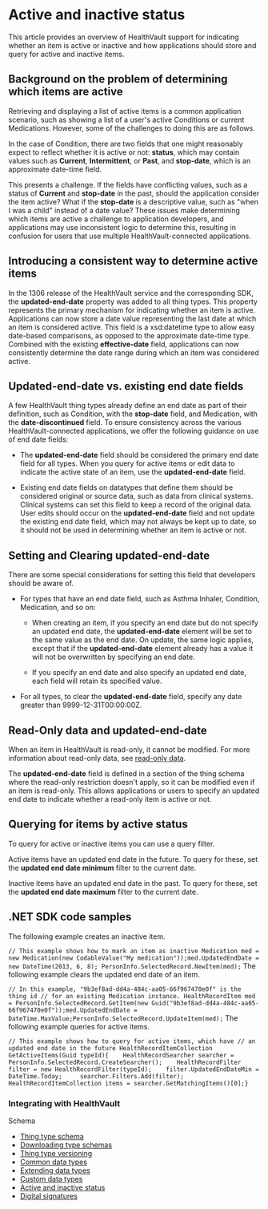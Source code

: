 Active and inactive status
==========================

This article provides an overview of HealthVault support for indicating whether an item is active or inactive and how applications should store and query for active and inactive items.

Background on the problem of determining which items are active
---------------------------------------------------------------

Retrieving and displaying a list of active items is a common application scenario, such as showing a list of a user's active Conditions or current Medications. However, some of the challenges to doing this are as follows.

In the case of Condition, there are two fields that one might reasonably expect to reflect whether it is active or not: **status**, which may contain values such as **Current**, **Intermittent**, or **Past**, and **stop-date**, which is an approximate date-time field.

This presents a challenge. If the fields have conflicting values, such as a status of **Current** and **stop-date** in the past, should the application consider the item active? What if the **stop-date** is a descriptive value, such as "when I was a child" instead of a date value? These issues make determining which items are active a challenge to application developers, and applications may use inconsistent logic to determine this, resulting in confusion for users that use multiple HealthVault-connected applications.

Introducing a consistent way to determine active items
------------------------------------------------------

In the 1306 release of the HealthVault service and the corresponding SDK, the **updated-end-date** property was added to all thing types. This property represents the primary mechanism for indicating whether an item is active. Applications can now store a date value representing the last date at which an item is considered active. This field is a xsd:datetime type to allow easy date-based comparisons, as opposed to the approximate date-time type. Combined with the existing **effective-date** field, applications can now consistently determine the date range during which an item was considered active.

Updated-end-date vs. existing end date fields
---------------------------------------------

A few HealthVault thing types already define an end date as part of their definition, such as Condition, with the **stop-date** field, and Medication, with the **date-discontinued** field. To ensure consistency across the various HealthVault-connected applications, we offer the following guidance on use of end date fields:

-   The **updated-end-date** field should be considered the primary end date field for all types. When you query for active items or edit data to indicate the active state of an item, use the **updated-end-date** field.

-   Existing end date fields on datatypes that define them should be considered original or source data, such as data from clinical systems. Clinical systems can set this field to keep a record of the original data. User edits should occur on the **updated-end-date** field and not update the existing end date field, which may not always be kept up to date, so it should not be used in determining whether an item is active or not.

Setting and Clearing updated-end-date
-------------------------------------

There are some special considerations for setting this field that developers should be aware of.

-   For types that have an end date field, such as Asthma Inhaler, Condition, Medication, and so on:

    -   When creating an item, if you specify an end date but do not specify an updated end date, the **updated-end-date** element will be set to the same value as the end date. On update, the same logic applies, except that if the **updated-end-date** element already has a value it will not be overwritten by specifying an end date.

    -   If you specify an end date and also specify an updated end date, each field will retain its specified value.

-   For all types, to clear the **updated-end-date** field, specify any date greater than <span class="literalValue">9999-12-31T00:00:00Z</span>.

Read-Only data and updated-end-date
-----------------------------------

When an item in HealthVault is read-only, it cannot be modified. For more information about read-only data, see <a href="read-only-data.md" id="PageContent_14097_2">read-only data</a>.

The **updated-end-date** field is defined in a section of the thing schema where the read-only restriction doesn't apply, so it can be modified even if an item is read-only. This allows applications or users to specify an updated end date to indicate whether a read-only item is active or not.

Querying for items by active status
-----------------------------------

To query for active or inactive items you can use a query filter.

Active items have an updated end date in the future. To query for these, set the **updated end date minimum** filter to the current date.

Inactive items have an updated end date in the past. To query for these, set the **updated end date maximum** filter to the current date.

.NET SDK code samples
---------------------

The following example creates an inactive item.

`// This example shows how to mark an item as inactive Medication med = new Medication(new CodableValue("My medication"));med.UpdatedEndDate = new DateTime(2013, 6, 8); PersonInfo.SelectedRecord.NewItem(med);`
The following example clears the updated end date of an item.

`// In this example, "9b3ef8ad-dd4a-484c-aa05-66f967470e0f" is the thing id // for an existing Medication instance. HealthRecordItem med = PersonInfo.SelectedRecord.GetItem(new Guid("9b3ef8ad-dd4a-484c-aa05-66f967470e0f"));med.UpdatedEndDate = DateTime.MaxValue;PersonInfo.SelectedRecord.UpdateItem(med);`
The following example queries for active items.

`// This example shows how to query for active items, which have // an updated end date in the future HealthRecordItemCollection GetActiveItems(Guid typeId){    HealthRecordSearcher searcher = PersonInfo.SelectedRecord.CreateSearcher();    HealthRecordFilter filter = new HealthRecordFilter(typeId);    filter.UpdatedEndDateMin = DateTime.Today;     searcher.Filters.Add(filter);    HealthRecordItemCollection items = searcher.GetMatchingItems()[0];}`

### Integrating with HealthVault

Schema

-   <a href="thing-type-schema.md" id="RightRailLinkListSection_14097_8">Thing type schema</a>
-   <a href="downloading-type-schemas.md" id="RightRailLinkListSection_14097_9">Downloading type schemas</a>
-   <a href="thing-type-versioning.md" id="RightRailLinkListSection_14097_10">Thing type versioning</a>
-   <a href="common-data-types.md" id="RightRailLinkListSection_14097_11">Common data types</a>
-   <a href="extending-data-types.md" id="RightRailLinkListSection_14097_12">Extending data types</a>
-   <a href="custom-data-types.md" id="RightRailLinkListSection_14097_13">Custom data types</a>
-   <a href="active-and-inactive-status.md" id="RightRailLinkListSection_14097_14">Active and inactive status</a>
-   <a href="digital-signatures.md" id="RightRailLinkListSection_14097_15">Digital signatures</a>

